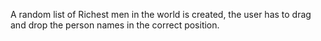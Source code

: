 A random list of Richest men in the world is created, the user has to drag and drop the person names in the correct position.
